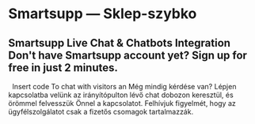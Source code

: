 # Smartsupp — Sklep-szybko
## Smartsupp Live Chat & Chatbots Integration Don't have Smartsupp account yet? Sign up for free in just 2 minutes.
  Insert code To chat with visitors an
Még mindig kérdése van? Lépjen kapcsolatba velünk az irányítópulton lévő chat dobozon keresztül, és örömmel felvesszük Önnel a kapcsolatot. Felhívjuk figyelmét, hogy az ügyfélszolgálatot csak a fizetős csomagok tartalmazzák.

